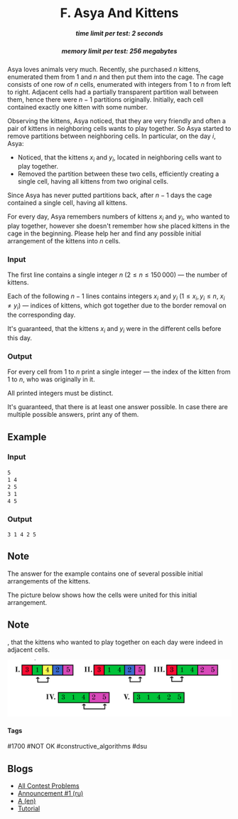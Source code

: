 <h1 style='text-align: center;'> F. Asya And Kittens</h1>

<h5 style='text-align: center;'>time limit per test: 2 seconds</h5>
<h5 style='text-align: center;'>memory limit per test: 256 megabytes</h5>

Asya loves animals very much. Recently, she purchased $n$ kittens, enumerated them from $1$ and $n$ and then put them into the cage. The cage consists of one row of $n$ cells, enumerated with integers from $1$ to $n$ from left to right. Adjacent cells had a partially transparent partition wall between them, hence there were $n - 1$ partitions originally. Initially, each cell contained exactly one kitten with some number.

Observing the kittens, Asya noticed, that they are very friendly and often a pair of kittens in neighboring cells wants to play together. So Asya started to remove partitions between neighboring cells. In particular, on the day $i$, Asya:

* Noticed, that the kittens $x_i$ and $y_i$, located in neighboring cells want to play together.
* Removed the partition between these two cells, efficiently creating a single cell, having all kittens from two original cells.

Since Asya has never putted partitions back, after $n - 1$ days the cage contained a single cell, having all kittens.

For every day, Asya remembers numbers of kittens $x_i$ and $y_i$, who wanted to play together, however she doesn't remember how she placed kittens in the cage in the beginning. Please help her and find any possible initial arrangement of the kittens into $n$ cells.

### Input

The first line contains a single integer $n$ ($2 \le n \le 150\,000$) — the number of kittens.

Each of the following $n - 1$ lines contains integers $x_i$ and $y_i$ ($1 \le x_i, y_i \le n$, $x_i \ne y_i$) — indices of kittens, which got together due to the border removal on the corresponding day.

It's guaranteed, that the kittens $x_i$ and $y_i$ were in the different cells before this day.

### Output

For every cell from $1$ to $n$ print a single integer — the index of the kitten from $1$ to $n$, who was originally in it.

All printed integers must be distinct.

It's guaranteed, that there is at least one answer possible. In case there are multiple possible answers, print any of them.

## Example

### Input


```text
5
1 4
2 5
3 1
4 5
```
### Output


```text
3 1 4 2 5
```
## Note

The answer for the example contains one of several possible initial arrangements of the kittens.

The picture below shows how the cells were united for this initial arrangement. 
## Note

, that the kittens who wanted to play together on each day were indeed in adjacent cells.

 ![](images/257f5165e0c93470f0e18d9992ae7e50d41fd591.png) 

#### Tags 

#1700 #NOT OK #constructive_algorithms #dsu 

## Blogs
- [All Contest Problems](../Codeforces_Round_541_(Div._2).md)
- [Announcement #1 (ru)](../blogs/Announcement_1_(ru).md)
- [A (en)](../blogs/A_(en).md)
- [Tutorial](../blogs/Tutorial.md)
